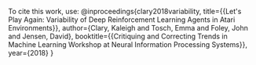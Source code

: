 To cite this work, use: 
@inproceedings{clary2018variability,
title={{Let's Play Again: Variability of Deep Reinforcement Learning Agents in Atari Environments}},
author={Clary, Kaleigh and Tosch, Emma and Foley, John and Jensen, David},
booktitle={{Critiquing and Correcting Trends in Machine Learning Workshop at Neural Information Processing Systems}},
year={2018}
}
